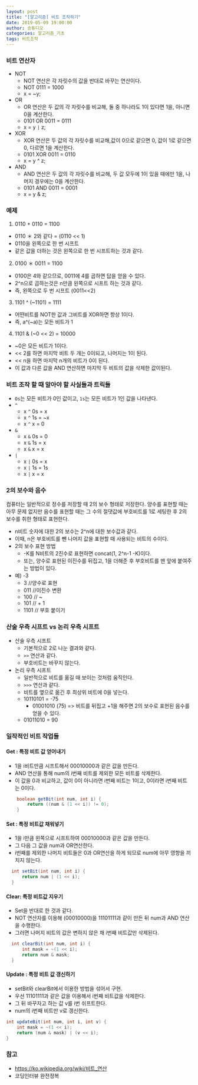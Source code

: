 ```yaml
---
layout: post
title: "[알고리즘] 비트 조작하기"
date: 2019-05-09 19:00:00
author: 송튜디오
categories: 알고리즘_기초
tags: 비트조작
---
```


### 비트 연산자

- NOT
  - NOT 연산은 각 자릿수의 값을 반대로 바꾸는 연산이다.
  - NOT 0111 = 1000
  - x = ~y;
- OR
  - OR 연산은 두 값의 각 자릿수를 비교해, 둘 중 하나라도 1이 있다면 1을, 아니면 0을 계산한다.   
  - 0101 OR 0011 = 0111
  - x = y `|` z;
- XOR
  - XOR 연산은 두 값의 각 자릿수를 비교해,값이 0으로 같으면 0, 값이 1로 같으면 0, 다르면 1을 계산한다.
  - 0101 XOR 0011 = 0110
  - x = y ^ z;
- AND
  - AND 연산은 두 값의 각 자릿수를 비교해, 두 값 모두에 1이 있을 때에만 1을, 나머지 경우에는 0을 계산한다.
  - 0101 AND 0011 = 0001
  - x = y & z;


### 예제
1. 0110 + 0110 = 1100
- 0110 ＊ 2와 같다 = (0110 << 1)
- 0110을 왼쪽으로 한 번 시프트
- 같은 값을 더하는 것은 왼쪽으로 한 번 시프트하는 것과 같다.
2. 0100 ＊ 0011 = 1100
- 0100은 4와 같으므로, 0011에 4를 곱하면 답을 얻을 수 있다. 
- 2^n으로 곱하는것은 n만큼 왼쪽으로 시프트 하는 것과 같다.
- 즉, 왼쪽으로 두 번 시프트 (0011<<2) 
3. 1101 ^ (~1101) = 1111
- 어떤비트를 NOT한 값과 그비트를 XOR하면 항상 1이다.
- 즉, a^(~a)는 모든 비트가 1
4. 1101 & (~0 << 2) = 10000
-  ~0은 모든 비트가 1이다.
-  << 2를 하면 마지막 비트 두 개는 0이되고, 나머지는 1이 된다.
-  << n을 하면 마지막 n개의 비트가 0이 된다.
-  이 값과 다른 값을 AND 연산하면 마지막 두 비트의 값을 삭제한 값이된다.

### 비트 조작 할 때 알아야 할 사실들과 트릭들

- `Os`는 모든 비트가 0인 값이고, `1s`는 모든 비트가 1인 값을 나타낸다.
- `^`
  - x `^` 0s = x
  - x `^` 1s = ~x
  - x `^` x = 0
- `&`
  - x `&` 0s = 0
  - x `&` 1s = x
  - x `&` x = x
- `|`
  - x `|` 0s = x
  - x `|` 1s = 1s
  - x `|` x = x

### 2의 보수와 음수

컴퓨터는 일반적으로 정수를 저장할 때 2의 보수 형태로 저장한다. 양수를 표현할 때는 아무 문제 없지만 음수를 표현할 때는 그 수의 절댓값에 부호비트를 1로 세팅한 후 2의 보수를 취한 형태로 표현한다.

- n비트 숫자에 대한 2의 보수는 2^n에 대한 보수값과 같다.
- 이때, n은 부호비트를 뺀 나머지 값을 표현할 때 사용되는 비트의 수이다.
- 2의 보수 표현 방법
  - -K를 N비트의 2진수로 표현하면 concat(1, 2^n-1 -K)이다.
  - 또는, 양수로 표현된 이진수를 뒤집고, 1을 더해준 후 부호비트를 맨 앞에 붙여주는 방법이 있다.
- 예) -3 
  - 3 //양수로 표현
  - 011 //이진수 변환
  - 100 // ~
  - 101 // + 1
  - 1101 // 부호 붙이기 


### 산술 우측 시프트 vs 논리 우측 시프트

- 산술 우측 시프트
  - 기본적으로 2로 나눈 결과와 같다.
  - `>>` 연산과 같다.
  - 부호비트는 바꾸지 않는다.
- 논리 우측 시프트
  - 일반적으로 비트를 옮길 때 보이는 것처럼 움직인다.
  - `>>>` 연산과 같다.
  - 비트를 옆으로 옮긴 후 최상위 비트에 0을 넣는다.
  - 10110101 = -75 
    - 01001010 (75) => 비트를 뒤집고 +1을 해주면 2의 보수로 표현된 음수를 얻을 수 있다.
  - 01011010 = 90
   
### 일작적인 비트 작업들   
   
#### Get : 특정 비트 값 얻어내기  
- 1을 i비트만큼 시프트해서 00010000과 같은 값을 만든다.
- AND 연산을 통해 num의 i번째 비트를 제외한 모든 비트를 삭제한다.
- 이 값을 0과 비교하고, 값이 0이 아니라면 i번째 비트는 1이고, 0이라면 i번째 비트는 0이다.
```java
	boolean getBit(int num, int i) {
		return ((num & (1 << i)) != 0);
	}
```
   
#### Set : 특정 비트값 채워넣기  
- 1을 i만큼 왼쪽으로 시프트하여 00010000과 같은 값을 만든다.
- 그 다음 그 값을 num과 OR연산한다.
- i번째를 제외한 나머지 비트들은 0과 OR연산을 하게 되므로 num에 아무 영향을 끼치지 않는다.
```java
  int setBit(int num, int i) {
	  return num | (1 << i);
  }
```
   
#### Clear: 특정 비트값 지우기
- Set을 반대로 한 것과 같다.
- NOT 연산자를 이용해 (00010000)을 11101111과 같이 만든 뒤 num과 AND 연산을 수행한다.
- 그러면 나머지 비트의 값은 변하지 않은 채 i번째 비트값만 삭제된다.  
```java
  int clearBit(int num, int i) {
	  int mask = ~(1 << i);
	  return num & mask;
  }
```
   
#### Update : 특정 비트 값 갱신하기  
- setBit와 clearBit에서 이용한 방법을 섞어서 구현.  
- 우선 11101111과 같은 값을 이용해서 i번째 비트값을 삭제한다.
- 그 뒤 바꾸자고 하는 값 v를 i번 쉬프트한다.
- num의 i번째 비트만 v로 갱신한다.
```java
int updateBit(int num, int i, int v) {
	int mask = ~(1 << i);
	return (num & mask) | (v << i);
}
```

### 참고
- https://ko.wikipedia.org/wiki/비트_연산
- 코딩인터뷰 완전정복
